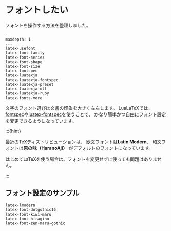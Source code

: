 # フォントしたい

フォントを操作する方法を整理しました。

```{toctree}
---
maxdepth: 1
---
latex-usefont
latex-font-family
latex-font-series
latex-font-shape
latex-font-size
latex-fontspec
latex-luatexja
latex-luatexja-fontspec
latex-luatexja-preset
latex-luatexja-otf
latex-luatexja-ruby
latex-fonts-more
```

文字のフォント選びは文書の印象を大きく左右します。
LuaLaTeXでは、[fontspec](./latex-fontspec.md)や[luatex-fontspec](./latex-luatexja-fontspec.md)を使うことで、
かなり簡単かつ自由にフォント設定を変更できるようになっています。

:::{hint}

最近のTeXディストリビューションは、
欧文フォントは**Latin Modern**、
和文フォントは**原の味（HaranoAji）**
がデフォルトのフォントになっています。

はじめてLaTeXを使う場合は、フォントを変更せずに使っても問題はありません。

:::

## フォント設定のサンプル

```{toctree}
latex-lmodern
latex-font-dotgothic16
latex-font-kiwi-maru
latex-font-hiragino
latex-font-zen-maru-gothic
```
